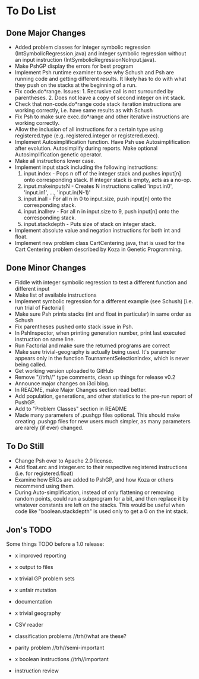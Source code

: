 To Do List
==========

Done Major Changes
------------------
- Added problem classes for integer symbolic regression (IntSymbolicRegression.java) and integer symbolic regression without an input instruction (IntSymbolicRegressionNoInput.java).
- Make PshGP display the errors for best program
- Implement Psh runtime examiner to see why Schush and Psh are running code and getting different results. It likely has to do with what they push on the stacks at the beginning of a run.
- Fix code.do*range. Issues: 1. Recrusive call is not surrounded by parentheses. 2. Does not leave a copy of second integer on int stack.
- Check that non-code.do*range  code stack iteration instructions are working correctly, i.e. have same results as with Schush
- Fix Psh to make sure exec.do*range and other iterative instructions are working correctly.
- Allow the inclusion of all instructions for a certain type using registered.type (e.g. registered.integer or registered.exec).
- Implement Autosimplification function. Have Psh use Autosimplification after evolution. Autosimplify during reports. Make optional Autosimplification genetic operator.
- Make all instructions lower case.
- Implement input stack including the following instructions:
    1. input.index - Pops n off of the integer stack and pushes input[n] onto corresponding stack. If integer stack is empty, acts as a no-op.
    2. input.makeinputsN - Creates N instructions called 'input.in0', 'input.in1', ..., 'input.in(N-1)'
    3. input.inall - For all n in 0 to input.size, push input[n] onto the corresponding stack.
    4. input.inallrev - For all n in input.size to 9, push input[n] onto the corresponding stack.
    5. input.stackdepth - Puts size of stack on integer stack.
- Implement absolute value and negation instructions for both int and float.
- Implement new problem class CartCentering.java, that is used for the Cart Centering problem described by Koza in Genetic Programming.


Done Minor Changes
------------------
- Fiddle with integer symbolic regression to test a different function and different input
- Make list of available instructions
- Implement symbolic regression for a different example (see Schush) [i.e. run trial of Factorial]
- Make sure Psh prints stacks (int and float in particular) in same order as Schush
- Fix parentheses pushed onto stack issue in Psh.
- In PshInspector, when printing generation number, print last executed instruction on same line.
- Run Factorial and make sure the returned programs are correct
- Make sure trivial-geography is actually being used. It's parameter appears only in the function TournamentSelectionIndex, which is never being called.
- Get working version uploaded to GitHub
- Remove "//trh//" type comments, clean up things for release v0.2
- Announce major changes on i3ci blog.
- In README, make Major Changes section read better.
- Add population, generations, and other statistics to the pre-run report of PushGP.
- Add to "Problem Classes" section in README
- Made many parameters of .pushgp files optional. This should make creating .pushgp files for new users much simpler, as many parameters are rarely (if ever) changed.


To Do Still
-----------
- Change Psh over to Apache 2.0 license.
- Add float.erc and integer.erc to their respective registered instructions (i.e. for registered.float)
- Examine how ERCs are added to PshGP, and how Koza or others recommend using them.
- During Auto-simplification, instead of only flattening or removing random points, could run a subprogram for a bit, and then replace it by whatever constants are left on the stacks. This would be useful when code like "boolean.stackdepth" is used only to get a 0 on the int stack.


Jon's TODO
----------

Some things TODO before a 1.0 release:

- x improved reporting
- x output to files
- x trivial GP problem sets
- x unfair mutation

- documentation
- x trivial geography
- CSV reader
- classification problems //trh//what are these?
- parity problem //trh//semi-important
- x boolean instructions //trh//important
- instruction review
